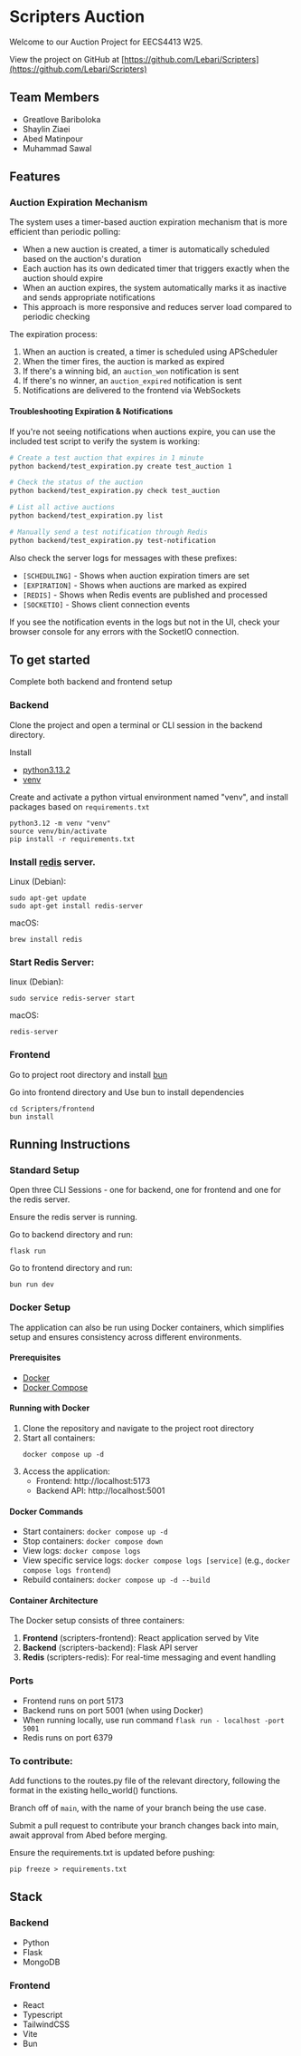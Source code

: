 # Scripters Auction
Welcome to our Auction Project for EECS4413 W25.

View the project on GitHub at [https://github.com/Lebari/Scripters](https://github.com/Lebari/Scripters)

## Team Members
- Greatlove Bariboloka
- Shaylin Ziaei
- Abed Matinpour
- Muhammad Sawal

## Features

### Auction Expiration Mechanism
The system uses a timer-based auction expiration mechanism that is more efficient than periodic polling:

- When a new auction is created, a timer is automatically scheduled based on the auction's duration
- Each auction has its own dedicated timer that triggers exactly when the auction should expire
- When an auction expires, the system automatically marks it as inactive and sends appropriate notifications
- This approach is more responsive and reduces server load compared to periodic checking

The expiration process:
1. When an auction is created, a timer is scheduled using APScheduler
2. When the timer fires, the auction is marked as expired
3. If there's a winning bid, an `auction_won` notification is sent
4. If there's no winner, an `auction_expired` notification is sent
5. Notifications are delivered to the frontend via WebSockets

#### Troubleshooting Expiration & Notifications

If you're not seeing notifications when auctions expire, you can use the included test script to verify the system is working:

```bash
# Create a test auction that expires in 1 minute
python backend/test_expiration.py create test_auction 1

# Check the status of the auction
python backend/test_expiration.py check test_auction

# List all active auctions
python backend/test_expiration.py list

# Manually send a test notification through Redis
python backend/test_expiration.py test-notification
```

Also check the server logs for messages with these prefixes:
- `[SCHEDULING]` - Shows when auction expiration timers are set
- `[EXPIRATION]` - Shows when auctions are marked as expired
- `[REDIS]` - Shows when Redis events are published and processed
- `[SOCKETIO]` - Shows client connection events

If you see the notification events in the logs but not in the UI, check your browser console for any errors with the SocketIO connection.

## To get started
Complete both backend and frontend setup

### Backend
Clone the project and open a terminal or CLI session in the backend directory.

Install

- [python3.13.2](https://www.python.org/downloads/release/python-3132/)
- [venv](https://realpython.com/python-virtual-environments-a-primer/)

Create and activate a python virtual environment named "venv", and install packages based on `requirements.txt`

```
python3.12 -m venv "venv"
source venv/bin/activate
pip install -r requirements.txt
```

### Install [redis](https://redis.io/docs/latest/operate/oss_and_stack/install/install-redis/install-redis-on-mac-os/) server.
Linux (Debian):
```
sudo apt-get update
sudo apt-get install redis-server
```

macOS:
```
brew install redis
```

### Start Redis Server:
linux (Debian):
```
sudo service redis-server start
```

macOS:
```
redis-server
```

### Frontend
Go to project root directory and install [bun](https://bun.sh/docs/installation)

Go into frontend directory and Use bun to install dependencies

```
cd Scripters/frontend
bun install
```

## Running Instructions

### Standard Setup
Open three CLI Sessions - one for backend, one for frontend and one for the redis server.

Ensure the redis server is running.

Go to backend directory and run:

`flask run`

Go to frontend directory and run:

`bun run dev`

### Docker Setup
The application can also be run using Docker containers, which simplifies setup and ensures consistency across different environments.

#### Prerequisites
- [Docker](https://docs.docker.com/get-docker/)
- [Docker Compose](https://docs.docker.com/compose/install/)

#### Running with Docker
1. Clone the repository and navigate to the project root directory
2. Start all containers:
   ```
   docker compose up -d
   ```
3. Access the application:
   - Frontend: http://localhost:5173
   - Backend API: http://localhost:5001

#### Docker Commands
- Start containers: `docker compose up -d`
- Stop containers: `docker compose down`
- View logs: `docker compose logs`
- View specific service logs: `docker compose logs [service]` (e.g., `docker compose logs frontend`)
- Rebuild containers: `docker compose up -d --build`

#### Container Architecture
The Docker setup consists of three containers:
1. **Frontend** (scripters-frontend): React application served by Vite
2. **Backend** (scripters-backend): Flask API server
3. **Redis** (scripters-redis): For real-time messaging and event handling

### Ports
- Frontend runs on port 5173
- Backend runs on port 5001 (when using Docker)
- When running locally, use run command `flask run - localhost -port 5001`
- Redis runs on port 6379


### To contribute:
Add functions to the routes.py file of the relevant directory, following the format in the existing hello_world() functions.

Branch off of `main`, with the name of your branch being the use case.

Submit a pull request to contribute your branch changes back into main, await approval from Abed before merging.

Ensure the requirements.txt is updated before pushing:

```
pip freeze > requirements.txt
```

## Stack
### Backend
- Python
- Flask 
- MongoDB

### Frontend
- React
- Typescript
- TailwindCSS
- Vite
- Bun
